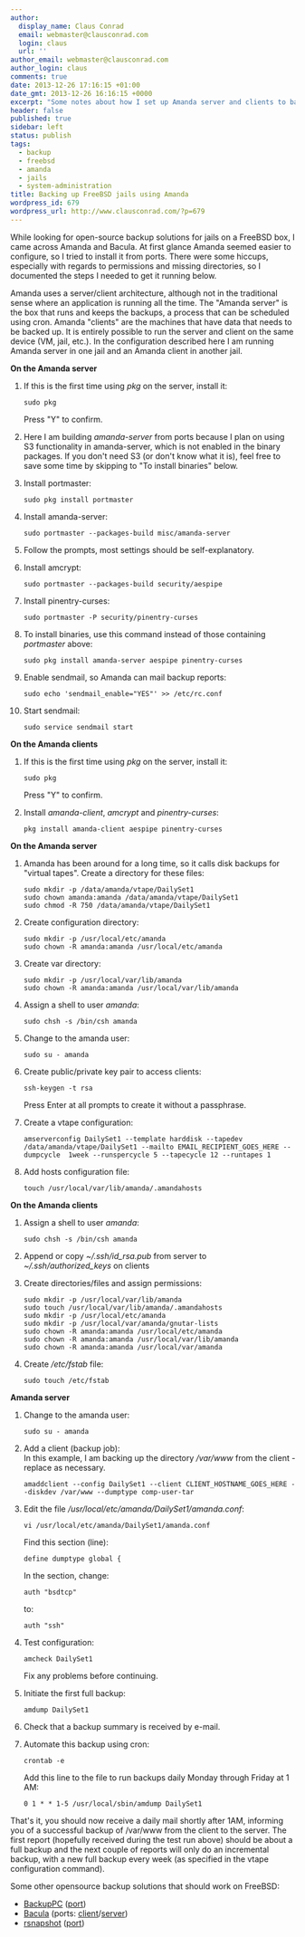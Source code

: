 ```yaml
---
author:
  display_name: Claus Conrad
  email: webmaster@clausconrad.com
  login: claus
  url: ''
author_email: webmaster@clausconrad.com
author_login: claus
comments: true
date: 2013-12-26 17:16:15 +01:00
date_gmt: 2013-12-26 16:16:15 +0000
excerpt: "Some notes about how I set up Amanda server and clients to back up jails on a FreeBSD host.\r\n\r\n"
header: false
published: true
sidebar: left
status: publish
tags:
  - backup
  - freebsd
  - amanda
  - jails
  - system-administration
title: Backing up FreeBSD jails using Amanda
wordpress_id: 679
wordpress_url: http://www.clausconrad.com/?p=679
---
```

While looking for open-source backup solutions for jails on a FreeBSD box, I came across Amanda and Bacula. At first glance Amanda seemed easier to configure, so I tried to install it from ports. There were some hiccups, especially with regards to permissions and missing directories, so I documented the steps I needed to get it running below.

Amanda uses a server/client architecture, although not in the traditional sense where an application is running all the time. The "Amanda server" is the box that runs and keeps the backups, a process that can be scheduled using cron. Amanda "clients" are the machines that have data that needs to be backed up. It is entirely possible to run the server and client on the same device (VM, jail, etc.). In the configuration described here I am running Amanda server in one jail and an Amanda client in another jail.

**On the Amanda server**

1. If this is the first time using _pkg_ on the server, install it:

   ```shell
   sudo pkg
   ```

   Press "Y" to confirm.

2. Here I am building _amanda-server_ from ports because I plan on using S3 functionality in amanda-server, which is not enabled in the binary packages. If you don't need S3 (or don't know what it is), feel free to save some time by skipping to "To install binaries" below.

3. Install portmaster:

   ```shell
   sudo pkg install portmaster
   ```

4. Install amanda-server:  

   ```shell
   sudo portmaster --packages-build misc/amanda-server
   ```

5. Follow the prompts, most settings should be self-explanatory.

6. Install amcrypt:

   ```shell
   sudo portmaster --packages-build security/aespipe
   ```

7. Install pinentry-curses:

   ```shell
   sudo portmaster -P security/pinentry-curses
   ```

8. To install binaries, use this command instead of those containing _portmaster_ above:
   
   ```shell
   sudo pkg install amanda-server aespipe pinentry-curses
   ```

9. Enable sendmail, so Amanda can mail backup reports:
   
   ```shell
   sudo echo 'sendmail_enable="YES"' >> /etc/rc.conf
   ```

10. Start sendmail:
    
    ```shell
    sudo service sendmail start
    ```

**On the Amanda clients**

1. If this is the first time using _pkg_ on the server, install it:

   ```shell
   sudo pkg
   ```

   Press "Y" to confirm.

2. Install _amanda-client_, _amcrypt_ and _pinentry-curses_:

   ```shell
   pkg install amanda-client aespipe pinentry-curses
   ```
  
**On the Amanda server**

1. Amanda has been around for a long time, so it calls disk backups for "virtual tapes". Create a directory for these files:

   ```shell
   sudo mkdir -p /data/amanda/vtape/DailySet1
   sudo chown amanda:amanda /data/amanda/vtape/DailySet1
   sudo chmod -R 750 /data/amanda/vtape/DailySet1
   ```

2. Create configuration directory:

   ```shell
   sudo mkdir -p /usr/local/etc/amanda
   sudo chown -R amanda:amanda /usr/local/etc/amanda
   ```

3. Create var directory:

   ```shell
   sudo mkdir -p /usr/local/var/lib/amanda
   sudo chown -R amanda:amanda /usr/local/var/lib/amanda
   ```

4. Assign a shell to user _amanda_:

   ```shell
   sudo chsh -s /bin/csh amanda
   ```

5. Change to the amanda user:

   ```shell
   sudo su - amanda
   ```

6. Create public/private key pair to access clients:

   ```shell
   ssh-keygen -t rsa
   ```
   
   Press Enter at all prompts to create it without a passphrase.

7. Create a vtape configuration:

   ```shell
   amserverconfig DailySet1 --template harddisk --tapedev  /data/amanda/vtape/DailySet1 --mailto EMAIL_RECIPIENT_GOES_HERE --dumpcycle  1week --runspercycle 5 --tapecycle 12 --runtapes 1
   ```

8. Add hosts configuration file:

   ```shell
   touch /usr/local/var/lib/amanda/.amandahosts
   ```
  
**On the Amanda clients**

1. Assign a shell to user _amanda_:

   ```shell
   sudo chsh -s /bin/csh amanda
   ```

2. Append or copy _~/.ssh/id_rsa.pub_ from server to _~/.ssh/authorized_keys_ on clients

3. Create directories/files and assign permissions:

   ```shell
   sudo mkdir -p /usr/local/var/lib/amanda
   sudo touch /usr/local/var/lib/amanda/.amandahosts
   sudo mkdir -p /usr/local/etc/amanda
   sudo mkdir -p /usr/local/var/amanda/gnutar-lists
   sudo chown -R amanda:amanda /usr/local/etc/amanda
   sudo chown -R amanda:amanda /usr/local/var/lib/amanda
   sudo chown -R amanda:amanda /usr/local/var/amanda
   ```

4. Create _/etc/fstab_ file:

   ```shell
   sudo touch /etc/fstab
   ```
 
**Amanda server**

1. Change to the amanda user:

   ```shell
   sudo su - amanda
   ```

2. Add a client (backup job):  
In this example, I am backing up the directory _/var/www_ from the client - replace as necessary.

   ```shell
   amaddclient --config DailySet1 --client CLIENT_HOSTNAME_GOES_HERE --diskdev /var/www --dumptype comp-user-tar
   ```

3. Edit the file _/usr/local/etc/amanda/DailySet1/amanda.conf_:  
   ```shell
   vi /usr/local/etc/amanda/DailySet1/amanda.conf
   ```
   
   Find this section (line):  
   
   ```
   define dumptype global {
   ```

   In the section, change:

   ```
   auth "bsdtcp"
   ```

   to:

   ```
   auth "ssh"
   ```

4. Test configuration:

   ```shell
   amcheck DailySet1
   ```

   Fix any problems before continuing.

5. Initiate the first full backup:

   ```shell
   amdump DailySet1
   ```

6. Check that a backup summary is received by e-mail.

7. Automate this backup using cron:

   ```shell
   crontab -e
   ```

   Add this line to the file to run backups daily Monday through Friday at 1 AM:

   ```
   0 1 * * 1-5 /usr/local/sbin/amdump DailySet1
   ```

That's it, you should now receive a daily mail shortly after 1AM, informing you of a successful backup of /var/www from the client to the server. The first report (hopefully received during the test run above) should be about a full backup and the next couple of reports will only do an incremental backup, with a new full backup every week (as specified in the vtape configuration command).

Some other opensource backup solutions that should work on FreeBSD:

* [BackupPC](https://backuppc.github.io/backuppc/) ([port](https://www.freshports.org/sysutils/backuppc/))
* [Bacula](https://www.bacula.org/) (ports: [client](https://www.freshports.org/sysutils/bacula-client/)/[server](https://www.freshports.org/sysutils/bacula-server/))
* [rsnapshot](https://rsnapshot.org/) ([port](https://www.freshports.org/sysutils/rsnapshot/))
